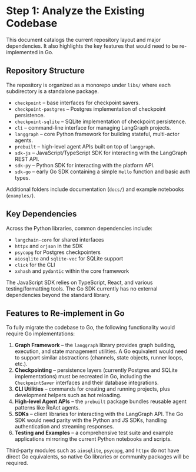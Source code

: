 # Step 1: Analyze the Existing Codebase

This document catalogs the current repository layout and major dependencies. It also highlights the key features that would need to be re-implemented in Go.

## Repository Structure

The repository is organized as a monorepo under `libs/` where each subdirectory is a standalone package.

- `checkpoint` – base interfaces for checkpoint savers.
- `checkpoint-postgres` – Postgres implementation of checkpoint persistence.
- `checkpoint-sqlite` – SQLite implementation of checkpoint persistence.
- `cli` – command-line interface for managing LangGraph projects.
- `langgraph` – core Python framework for building stateful, multi-actor agents.
- `prebuilt` – high-level agent APIs built on top of `langgraph`.
- `sdk-js` – JavaScript/TypeScript SDK for interacting with the LangGraph REST API.
- `sdk-py` – Python SDK for interacting with the platform API.
- `sdk-go` – early Go SDK containing a simple `Hello` function and basic auth types.

Additional folders include documentation (`docs/`) and example notebooks (`examples/`).

## Key Dependencies

Across the Python libraries, common dependencies include:

- `langchain-core` for shared interfaces
- `httpx` and `orjson` in the SDK
- `psycopg` for Postgres checkpointers
- `aiosqlite` and `sqlite-vec` for SQLite support
- `click` for the CLI
- `xxhash` and `pydantic` within the core framework

The JavaScript SDK relies on TypeScript, React, and various testing/formatting tools. The Go SDK currently has no external dependencies beyond the standard library.

## Features to Re‑implement in Go

To fully migrate the codebase to Go, the following functionality would require Go implementations:

1. **Graph Framework** – the `langgraph` library provides graph building, execution, and state management utilities. A Go equivalent would need to support similar abstractions (channels, state objects, runner loops, etc.).
2. **Checkpointing** – persistence layers (currently Postgres and SQLite implementations) must be recreated in Go, including the `CheckpointSaver` interfaces and their database integrations.
3. **CLI Utilities** – commands for creating and running projects, plus development helpers such as hot reloading.
4. **High‑level Agent APIs** – the `prebuilt` package bundles reusable agent patterns like ReAct agents.
5. **SDKs** – client libraries for interacting with the LangGraph API. The Go SDK would need parity with the Python and JS SDKs, handling authentication and streaming responses.
6. **Testing and Examples** – a comprehensive test suite and example applications mirroring the current Python notebooks and scripts.

Third‑party modules such as `aiosqlite`, `psycopg`, and `httpx` do not have direct Go equivalents, so native Go libraries or community packages will be required.


